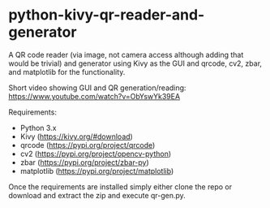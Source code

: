 # python-kivy-qr-reader-and-generator
A QR code reader (via image, not camera access although adding that would be trivial) and generator using Kivy as the GUI and qrcode, cv2, zbar, and matplotlib for the functionality.

Short video showing GUI and QR generation/reading: https://www.youtube.com/watch?v=ObYswYk39EA

Requirements:
  - Python 3.x
  - Kivy (https://kivy.org/#download)
  - qrcode (https://pypi.org/project/qrcode)
  - cv2 (https://pypi.org/project/opencv-python)
  - zbar (https://pypi.org/project/zbar-py)
  - matplotlib (https://pypi.org/project/matplotlib)
 
Once the requirements are installed simply either clone the repo or download and extract the zip and execute qr-gen.py.
